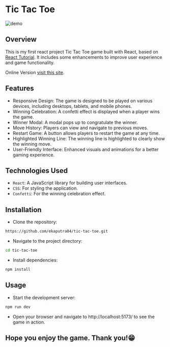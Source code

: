 # Tic Tac Toe

![demo](./src/assets/demo.gif)

## Overview

This is my first react project Tic Tac Toe game built with React, based on [React Tutorial](https://react.dev/learn/tutorial-tic-tac-toe). It includes some enhancements to improve user experience and game functionality.

Online Version [visit this site](https://tic-tac-toe-phi-liart.vercel.app/).

## Features

- Responsive Design: The game is designed to be played on various devices, including desktops, tablets, and mobile phones.
- Winning Celebration: A confetti effect is displayed when a player wins the game.
- Winner Modal: A modal pops up to congratulate the winner.
- Move History: Players can view and navigate to previous moves.
- Restart Game: A button allows players to restart the game at any time.
- Highlighted Winning Line: The winning line is highlighted to clearly show the winning move.
- User-Friendly Interface: Enhanced visuals and animations for a better gaming experience.

## Technologies Used

- `React`: A JavaScript library for building user interfaces.
- `CSS`: For styling the application.
- `Confetti`: For the winning celebration effect.

## Installation

- Clone the repository:

```bash
https://github.com/ekaputra04/tic-tac-toe.git
```

- Navigate to the project directory:

```bash
cd tic-tac-toe
```

- Install dependencies:

```bash
npm install
```

## Usage

- Start the development server:

```bash
npm run dev
```

- Open your browser and navigate to http://localhost:5173/ to see the game in action.

## Hope you enjoy the game. Thank you!😁
